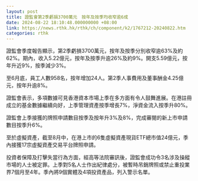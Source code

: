 ```yaml
---
layout: post
title: 證監會第2季虧損3700萬元　按年及按季均收窄逾6成
date: 2024-08-22 18:10:48.000000000 +08:00
link: https://news.rthk.hk/rthk/ch/component/k2/1767212-20240822.htm
categories: rthk
---
```


證監會季度報告顯示，第2季虧損3700萬元，按年及按季分別收窄逾63%及約62%。期內，收入5.22億元，按年及按季升逾26%及約9%。開支5.59億元，按年升近9%，按季減少3%。

至6月底，員工人數958名，按年增加24人。第2季人事費用及董事酬金4.25億元，按年升逾8%。

證監會表示，多項數據可見香港資本市場上季在多方面有令人鼓舞進展。在港註冊成立的基金數據繼續向好，上季管理資產按季增長7%，淨資金流入按季升80%。

證監會上季接獲的牌照申請數目按季及按年升3%及8%，完成審閱的新上市申請數目按季升6%。

至於虛擬資產，截至8月中，在港上市的6隻虛擬資產現貨ETF總市值24億元，季內接獲17宗虛擬資產交易平台牌照申請。

投資者保障及打擊失當行為方面，經高等法院審訊後，證監會成功令3名涉及操縱市場的人士被定罪。上季對5名人士作出紀律處分，被暫時吊銷牌照或禁止重投業界7個月至4年。季內將9個實體及4項投資產品，列入警示名單。
